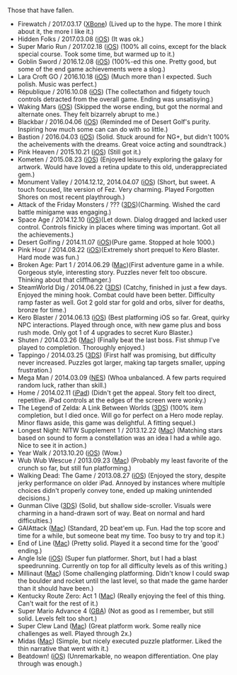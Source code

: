 Those that have fallen.

- Firewatch / 2017.03.17 ([XBone](http://www.firewatchgame.com)) (Lived up to the hype. The more I think about it, the more I like it.)
- Hidden Folks / 2017.03.08 ([iOS](http://hiddenfolks.com)) (It was ok.)
- Super Mario Run / 2017.02.18 ([iOS](https://supermariorun.com/sp/en/index.html)) (100% all coins, except for the black special course. Took some time, but warmed up to it.)
- Goblin Sword / 2016.12.08 ([iOS](http://www.gelatogames.com/p/goblin-sword.html?m=1)) (100%-ed this one. Pretty good, but some of the end game achievements were a slog.)
- Lara Croft GO / 2016.10.18 ([iOS](http://laracroftgo.com)) (Much more than I expected. Such polish. Music was perfect.)
- République / 2016.10.08 ([iOS](https://camouflaj.com)) (The collectathon and fidgety touch controls detracted from the overall game. Ending was unsatisying.)
- Waking Mars ([iOS](http://www.tigerstylegames.com/wakingmars/)) (Skipped the worse ending, but got the normal and alternate ones. They felt bizarrely abrupt to me.)
- Blackbar / 2016.04.06 ([iOS](http://mrgan.com/blackbar/)) (Reminded me of Desert Golf's purity. Inspiring how much some can can do with so little.)
- Bastion / 2016.04.03 ([iOS](http://supergiantgames.com/?page_id=242)) (Solid. Stuck around for NG+, but didn't 100% the acheivements with the dreams. Great voice acting and soundtrack.)
- Pink Heaven / 2015.10.21 ([iOS](http://playism-games.com/game/244/pink-heaven)) (Still got it.)
- Kometen / 2015.08.23 ([iOS](http://eriksvedang.com/kometen/)) (Enjoyed leisurely exploring the galaxy for artwork. Would have loved a retina update to this old, underappreciated gem.)
- Monument Valley / 2014.12.12, 2014.04.07 ([iOS](http://www.monumentvalleygame.com)) (Short, but sweet. A touch focused, lite version of Fez. Very charming. Played Forgotten Shores on most recent playthrough.)
- Attack of the Friday Monsters / ??? ([3DS](http://level5ia.com/blackbox/us/friday-monsters/))(Charming. Wished the card battle minigame was engaging.)
- Space Age / 2014.12.10 ([iOS](http://spaceageapp.com))(Let down. Dialog dragged and lacked user control. Controls finicky in places where timing was important. Got all the achievements.)
- Desert Golfing / 2014.11.07 ([iOS](http://desertgolfing.captain-games.com))(Pure game. Stopped at hole 1000.)
- Pink Hour / 2014.08.22 ([iOS](http://www.playism-games.com/games/pinkhour/))(Extremely short prequel to Kero Blaster. Hard mode was fun.)
- Broken Age: Part 1 / 2014.06.29 ([Mac](http://www.brokenagegame.com))(First adventure game in a while. Gorgeous style, interesting story. Puzzles never felt too obscure. Thinking about that cliffhanger.)
- SteamWorld Dig / 2014.06.22 ([3DS](http://steamworldgames.com/dig/)) (Catchy, finished in just a few days. Enjoyed the mining hook. Combat could have been better. Difficulty ramp faster as well. Got 2 gold star for gold and orbs, silver for deaths, bronze for time.)
- Kero Blaster / 2014.06.13 ([iOS](http://www.playism-games.com/games/keroblaster/)) (Best platforming iOS so far. Great, quirky NPC interactions. Played through once, with new game plus and boss rush mode. Only got 1 of 4 upgrades to secret Kuro Blaster.)
- Shuten / 2014.03.26  ([Mac](http://retrogamecrunch.com/games/6/shuten)) (Finally beat the last boss. Fist shmup I've played to completion. Thoroughly enjoyed.)
- Tappingo / 2014.03.25 ([3DS](http://www.goodbyegalaxygames.com/tappingo/)) (First half was promising, but difficulty never increased. Puzzles got larger, making tap targets smaller, upping frustration.)
- Mega Man / 2014.03.09 ([NES](http://megaman.capcom.com)) (Whoa unbalanced. A few parts required random luck, rather than skill.)
- Home / 2014.02.11 ([iPad](http://homehorror.com)) (Didn't get the appeal. Story felt too direct, repetitive. iPad controls at the edges of the screen were wonky.)
- The Legend of Zelda: A Link Between Worlds ([3DS](http://zelda.com/link-between-worlds/)) (100% item completion, but I died once. Will go for perfect on a Hero mode replay. Minor flaws aside, this game was delightful. A fitting sequel.)
- Longest Night: NITW Supplement 1 / 2013.12.22 ([Mac](http://www.nightinthewoods.com)) (Matching stars based on sound to form a constellation was an idea I had a while ago. Nice to see it in action.)
- Year Walk / 2013.10.20 ([iOS](http://simogo.com/games/yearwalk/)) (Wow.)
- Wub Wub Wescue / 2013.09.23 ([Mac](http://retrogamecrunch.com/games/4/beat-drop)) (Probably my least favorite of the crunch so far, but still fun platforming.)
- Walking Dead: The Game / 2013.08.27 ([iOS](http://www.telltalegames.com/walkingdead)) (Enjoyed the story, despite jerky performance on older iPad. Annoyed by instances where multiple choices didn't properly convey tone, ended up making unintended decisions.)
- Gunman Clive ([3DS](http://www.gunmanclive.com)) (Solid, but shallow side-scroller. Visuals were charming in a hand-drawn sort of way. Beat on normal and hard difficulties.)
- GAIAttack ([Mac](http://retrogamecrunch.com/games/2/gaiattack)) (Standard, 2D beat'em up. Fun. Had the top score and time for a while, but someone beat my time. Too busy to try and top it.)
- End of Line ([Mac](http://retrogamecrunch.com/games/1/end-of-line)) (Pretty solid. Played it a second time for the 'good' ending.)
- Angle Isle ([iOS](http://rustymoyher.com/ludumdare/angleisle/)) (Super fun platformer. Short, but I had a blast speedrunning. Currently on top for all difficulty levels as of this writing.)
- Millinaut ([Mac](http://www.shauninman.com/ludumdare/millinaut/)) (Some challenging platforming. Didn't know I could swap the boulder and rocket until the last level, so that made the game harder than it should have been.)
- Kentucky Route Zero: Act 1 ([Mac](http://kentuckyroutezero.com)) (Really enjoying the feel of this thing. Can't wait for the rest of it.)
- Super Mario Advance 4 ([GBA](http://en.wikipedia.org/wiki/Super_Mario_Advance_4:_Super_Mario_Bros._3)) (Not as good as I remember, but still solid. Levels felt too short.)
- Super Clew Land ([Mac](http://retrogamecrunch.com)) (Great platform work. Some really nice challenges as well. Played through 2x.)
- Midas ([Mac](http://wanderlands.org/main/midas)) (Simple, but nicely executed puzzle platformer. Liked the thin narrative that went with it.)
- Beatdown! ([iOS](http://www.ravenousgames.com/games)) (Unremarkable, no weapon differentiation. One play through was enough.)
